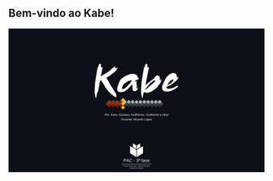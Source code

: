 
## Bem-vindo ao Kabe! ##

<img  align="center" alt="kabe-project" src="https://raw.githubusercontent.com/Kabe-Project/.github/main/profile/Kabe-Project.png">
